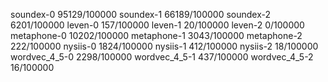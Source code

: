 soundex-0 95129/100000
soundex-1 66189/100000
soundex-2 6201/100000
leven-0 157/100000
leven-1 20/100000
leven-2 0/100000
metaphone-0 10202/100000
metaphone-1 3043/100000
metaphone-2 222/100000
nysiis-0 1824/100000
nysiis-1 412/100000
nysiis-2 18/100000
wordvec_4_5-0 2298/100000
wordvec_4_5-1 437/100000
wordvec_4_5-2 16/100000
